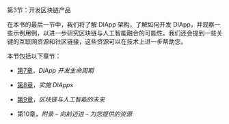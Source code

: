 第3节：开发区块链产品

在本书的最后一节中，我们将了解 DIApp 架构，了解如何开发 DIApp，并观察一些示例用例，以进一步研究区块链与人工智能融合的可能性。我们还会提到一些关键的互联网资源和社区链接，这些资源可以在技术上进一步帮助您。

本节包括以下章节：

+   [第7章](dce2532d-dc68-42b1-996e-8b5f3336848e.xhtml)，*DIApp 开发生命周期*

+   [第8章](2642decc-1e7e-44f4-84a4-4b7a42ddda25.xhtml)，*实施 DIApps*

+   [第9章](7723b87d-ec13-45e3-bd98-ed9a7f327e77.xhtml)，*区块链与人工智能的未来*

+   第10章，*附录 – 向前迈进 – 为您提供的资源*
